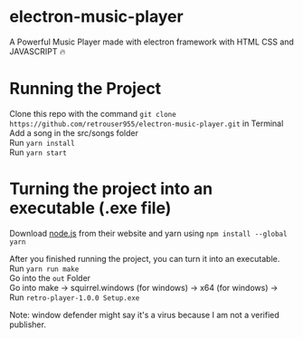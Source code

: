 # electron-music-player
A Powerful Music Player made with electron framework with HTML CSS and JAVASCRIPT 🔥

# Running the Project
Clone this repo with the command `git clone https://github.com/retrouser955/electron-music-player.git` in Terminal  
Add a song in the src/songs folder  
Run `yarn install`  
Run `yarn start`

# Turning the project into an executable (.exe file)

Download [node.js](https://nodejs.org/en/) from their website and yarn using `npm install --global yarn`

After you finished running the project, you can turn it into an executable.  
Run `yarn run make`  
Go into the `out` Folder  
Go into make -> squirrel.windows (for windows) -> x64 (for windows) -> Run `retro-player-1.0.0 Setup.exe`

Note: window defender might say it's a virus because I am not a verified publisher.
